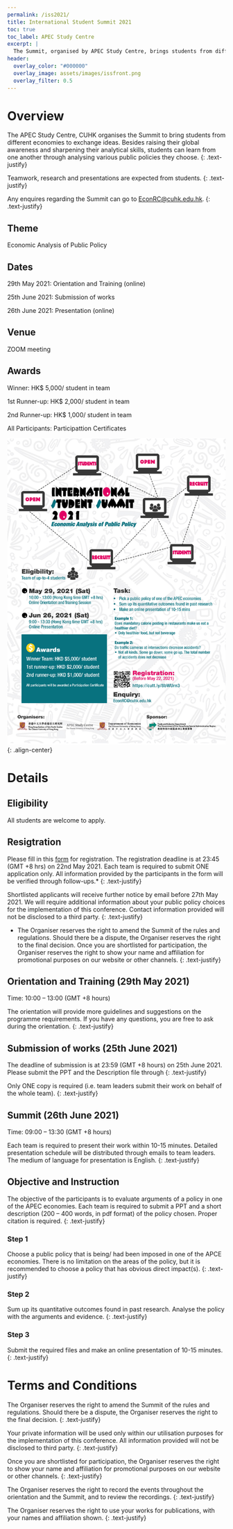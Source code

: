 ```yaml
---
permalink: /iss2021/
title: International Student Summit 2021
toc: true
toc_label: APEC Study Centre
excerpt: |
  The Summit, organised by APEC Study Centre, brings students from different economies to exchange ideas through analysing public policies
header:
  overlay_color: "#000000"
  overlay_image: assets/images/issfront.png
  overlay_filter: 0.5
---
```


# Overview
The APEC Study Centre, CUHK organises the Summit to bring students from different economies to exchange ideas. Besides raising their global awareness and sharpening their analytical skills, students can learn from one another through analysing various public policies they choose. 
{: .text-justify}

Teamwork, research and presentations are expected from students.
{: .text-justify}

Any enquires regarding the Summit can go to <a href="mailto:EconRC@cuhk.edu.hk">EconRC@cuhk.edu.hk</a>.
{: .text-justify}

## Theme
Economic Analysis of Public Policy

## Dates
29th May 2021: Orientation and Training (online)

25th June 2021: Submission of works

26th June 2021: Presentation (online)

## Venue
ZOOM meeting
  
## Awards
Winner: HK$ 5,000/ student in team

1st Runner-up: HK$ 2,000/ student in team
  
2nd Runner-up: HK$ 1,000/ student in team
  
All Participants: Participattion Certificates

![ISS 2021](/assets/images/StudentSummit-v5-300dpi.jpg){: .align-center}

# Details
## Eligibility
All students are welcome to apply.

## Resigtration
Please fill in this [form](https://forms.office.com/r/RsHbL7Ezzp/) for registration. The registration deadline is at 23:45 (GMT +8 hrs) on 22nd May 2021. Each team is required to submit ONE application only. All information provided by the participants in the form will be verified through follow-ups.*
{: .text-justify}

Shortlisted applicants will receive further notice by email before 27th May 2021. We will require additional information about your public policy choices for the implementation of this conference. Contact information provided will not be disclosed to a third party.
{: .text-justify}

* The Organiser reserves the right to amend the Summit of the rules and regulations. Should there be a dispute, the Organiser reserves the right to the final decision. Once you are shortlisted for participation, the Organiser reserves the right to show your name and affiliation for promotional purposes on our website or other channels.
{: .text-justify}

## Orientation and Training (29th May 2021)
Time: 10:00 – 13:00 (GMT +8 hours)

The orientation will provide more guidelines and suggestions on the programme requirements. If you have any questions, you are free to ask during the orientation.
{: .text-justify}

## Submission of works (25th June 2021)
The deadline of submission is at 23:59 (GMT +8 hours) on 25th June 2021. Please submit the PPT and the Description file through
{: .text-justify}

Only ONE copy is required (i.e. team leaders submit their work on behalf of the whole team).
{: .text-justify}

## Summit (26th June 2021)
Time: 09:00 – 13:30 (GMT +8 hours)

Each team is required to present their work within 10-15 minutes. Detailed presentation schedule will be distributed through emails to team leaders. The medium of language for presentation is English.
{: .text-justify}

## Objective and Instruction
The objective of the participants is to evaluate arguments of a policy in one of the APEC economies. Each team is required to submit a PPT and a short description (200 – 400 words, in pdf format) of the policy chosen. Proper citation is required.
{: .text-justify}

### Step 1
Choose a public policy that is being/ had been imposed in one of the APCE economies. There is no limitation on the areas of the policy, but it is recommended to choose a policy that has obvious direct impact(s).
{: .text-justify}

### Step 2
Sum up its quantitative outcomes found in past research. Analyse the policy with the arguments and evidence. 
{: .text-justify}

### Step 3
Submit the required files and make an online presentation of 10-15 minutes.
{: .text-justify}

# Terms and Conditions
The Organiser reserves the right to amend the Summit of the rules and regulations. Should there be a dispute, the Organiser reserves the right to the final decision.
{: .text-justify}

Your private information will be used only within our utilisation purposes for the implementation of this conference. All information provided will not be disclosed to third party.
{: .text-justify}

Once you are shortlisted for participation, the Organiser reserves the right to show your name and affiliation for promotional purposes on our website or other channels.
{: .text-justify}

The Organiser reserves the right to record the events throughout the orientation and the Summit, and to review the recordings. 
{: .text-justify}

The Organiser reserves the right to use your works for publications, with your names and affiliation shown.
{: .text-justify}


